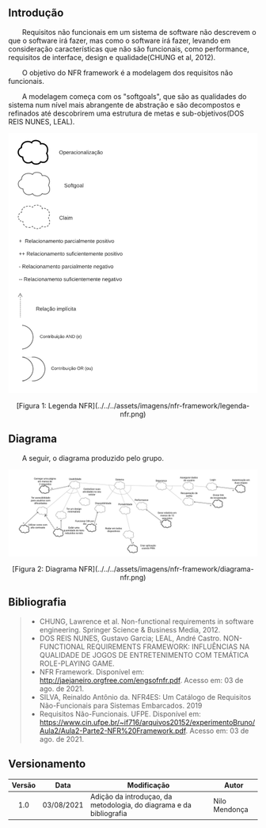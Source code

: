 ## Introdução
&emsp;&emsp;Requisitos não funcionais em um sistema de software não descrevem o que o software irá fazer, mas como o software irá fazer, levando em consideração características que não são funcionais, como performance, requisitos de interface, design e qualidade(CHUNG et al, 2012).

&emsp;&emsp;O objetivo do NFR framework é a modelagem dos requisitos não funcionais.

&emsp;&emsp;A modelagem começa com os "softgoals", que são as qualidades do sistema num nível mais abrangente de abstração e são decompostos e refinados até descobrirem uma estrutura de metas e sub-objetivos(DOS REIS NUNES, LEAL).

![Legenda NFR](../../../assets/imagens/nfr-framework/legenda-nfr.png)
<center>[Figura 1: Legenda NFR](../../../assets/imagens/nfr-framework/legenda-nfr.png)</center>

## Diagrama
&emsp;&emsp;A seguir, o diagrama produzido pelo grupo.

![Diagrama NFR](../../../assets/imagens/nfr-framework/diagrama-nfr.png)
<center>[Figura 2: Diagrama NFR](../../../assets/imagens/nfr-framework/diagrama-nfr.png)</center>

## Bibliografia
> - CHUNG, Lawrence et al. Non-functional requirements in software engineering. Springer Science & Business Media, 2012.
> - DOS REIS NUNES, Gustavo Garcia; LEAL, André Castro. NON-FUNCTIONAL REQUIREMENTS FRAMEWORK: INFLUÊNCIAS NA​​​​ QUALIDADE DE JOGOS DE ENTRETENIMENTO COM TEMÁTICA​​ ROLE-PLAYING GAME.
> - NFR Framework. Disponível em: <http://jaejaneiro.orgfree.com/engsofnfr.pdf>. Acesso em: 03 de ago. de 2021.
> - SILVA, Reinaldo Antônio da. NFR4ES: Um Catálogo de Requisitos Não-Funcionais para Sistemas Embarcados. 2019
> - Requisitos Não-Funcionais. UFPE. Disponível em: <https://www.cin.ufpe.br/~if716/arquivos20152/experimentoBruno/Aula2/Aula2-Parte2-NFR%20Framework.pdf>. Acesso em: 03 de ago. de 2021.

## Versionamento
| Versão | Data | Modificação | Autor |
| :-: | -- | -- | -- |
|1.0| 03/08/2021 | Adição da introduçao, da metodologia, do diagrama e da bibliografia  | Nilo Mendonça |
